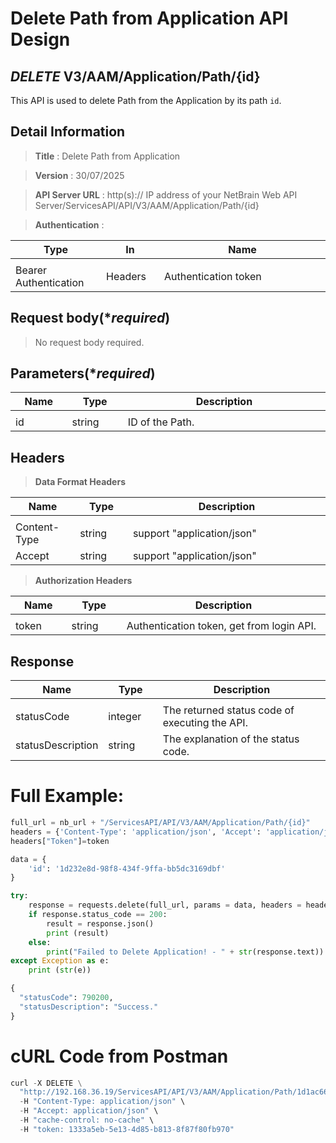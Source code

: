 
# Delete Path from Application API Design

## ***DELETE*** V3/AAM/Application/Path/{id}
This API is used to delete Path from the Application by its path `id`. <br>

## Detail Information

> **Title** : Delete Path from Application<br>

> **Version** : 30/07/2025

> **API Server URL** : http(s):// IP address of your NetBrain Web API Server/ServicesAPI/API/V3/AAM/Application/Path/{id} <br>

> **Authentication** : 

|**Type**|**In**|**Name**|
|------|------|------|
|<img width=100/>|<img width=100/>|<img width=500/>|
|Bearer Authentication| Headers | Authentication token | 

## Request body(****required***)
>No request body required.

## Parameters(****required***)
|**Name**|**Type**|**Description**|
|------|------|------|
|<img width=100/>|<img width=100/>|<img width=500/>|
|id| string | ID of the Path. |

## Headers

> **Data Format Headers**

|**Name**|**Type**|**Description**|
|------|------|------|
|<img width=100/>|<img width=100/>|<img width=500/>|
| Content-Type | string  | support "application/json" |
| Accept | string  | support "application/json" |

> **Authorization Headers**

|**Name**|**Type**|**Description**|
|------|------|------|
|<img width=100/>|<img width=100/>|<img width=500/>|
| token | string  | Authentication token, get from login API. |

## Response
|**Name**|**Type**|**Description**|
|------|------|------|
|<img width=100/>|<img width=100/>|<img width=500/>|
|statusCode| integer | The returned status code of executing the API.  |
|statusDescription| string | The explanation of the status code.  |


# Full Example:
```python
full_url = nb_url + "/ServicesAPI/API/V3/AAM/Application/Path/{id}"
headers = {'Content-Type': 'application/json', 'Accept': 'application/json'}
headers["Token"]=token

data = {
    'id': '1d232e8d-98f8-434f-9ffa-bb5dc3169dbf'
}

try:
    response = requests.delete(full_url, params = data, headers = headers, verify = False)
    if response.status_code == 200:
        result = response.json()
        print (result)
    else:
        print("Failed to Delete Application! - " + str(response.text))
except Exception as e:
    print (str(e))  
```
```python
{
  "statusCode": 790200,
  "statusDescription": "Success."
}
```


# cURL Code from Postman
```python
curl -X DELETE \
  "http://192.168.36.19/ServicesAPI/API/V3/AAM/Application/Path/1d1ac66a-d484-456f-b66c-0ba1a08000fd" \
  -H "Content-Type: application/json" \
  -H "Accept: application/json" \
  -H "cache-control: no-cache" \
  -H "token: 1333a5eb-5e13-4d85-b813-8f87f80fb970"
```